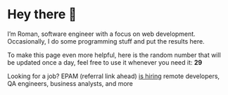 # Hey there 👋

I’m Roman, software engineer with a focus on web development. Occasionally, I do
some programming stuff and put the results here.

To make this page even more helpful, here is the random number that will be
updated once a day, feel free to use it whenever you need it: **29**

Looking for a job? EPAM (referral link ahead) [is hiring](https://epa.ms/RomanGusev) remote developers,
QA engineers, business analysts, and more
